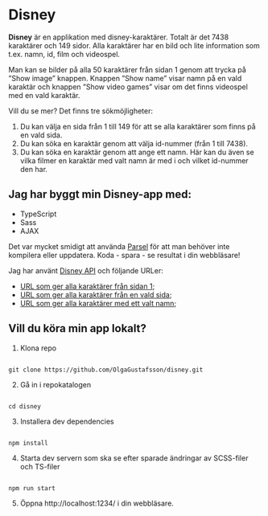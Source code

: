 # Disney

**Disney** är en applikation med disney-karaktärer. Totalt är det 7438 karaktärer och 149 sidor. Alla karaktärer har en bild och lite information som t.ex. namn, id, film och videospel.

Man kan se bilder på alla 50 karaktärer från sidan 1 genom att trycka på ”Show image” knappen. Knappen ”Show name” visar namn på en vald karaktär och knappen ”Show video games” visar om det finns videospel med en vald karaktär.

Vill du se mer?
Det finns tre sökmöjligheter:

1. Du kan välja en sida från 1 till 149 för att se alla karaktärer som finns på en vald sida. 
2. Du kan söka en karaktär genom att välja id-nummer (från 1 till 7438).
3. Du kan söka en karaktär genom att ange ett namn. Här kan du även se vilka filmer en karaktär med valt namn är med i och vilket id-nummer den har.

## Jag har byggt min Disney-app med:

- TypeScript
- Sass
- AJAX

Det var mycket smidigt att använda [Parsel](https://parceljs.org/) för att man behöver inte kompilera eller uppdatera. Koda - spara - se resultat i din webbläsare!

Jag har använt [Disney API](https://disneyapi.dev/)
och följande URLer:

- [URL som ger alla karaktärer från sidan 1](https://api.disneyapi.dev/characters/);
- [URL som ger alla karaktärer från en vald sida](https://api.disneyapi.dev/characters?page=);
- [URL som ger alla karaktärer med ett valt namn](https://api.disneyapi.dev/character?name=);

## Vill du köra min app lokalt?

1. Klona repo

```

git clone https://github.com/OlgaGustafsson/disney.git

```

2. Gå in i repokatalogen

```

cd disney

```

3. Installera dev dependencies

```

npm install

```

4. Starta dev servern som ska se efter sparade ändringar av SCSS-filer och TS-filer

```

npm run start

```

5. Öppna http://localhost:1234/ i din webbläsare.
